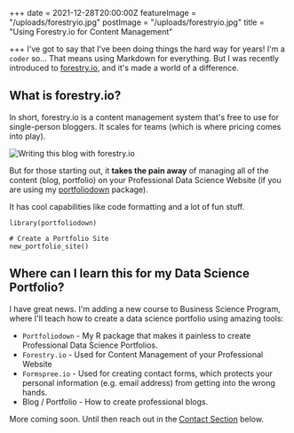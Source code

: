+++
date = 2021-12-28T20:00:00Z
featureImage = "/uploads/forestryio.jpg"
postImage = "/uploads/forestryio.jpg"
title = "Using Forestry.io for Content Management"

+++
I've got to say that I've been doing things the hard way for years! I'm a `coder` so... That means using Markdown for everything. But I was recently introduced to [forestry.io](https://forestry.io/ "forestry.io"), and it's made a world of a difference.

## What is forestry.io?

In short, forestry.io is a content management system that's free to use for single-person bloggers. It scales for teams (which is where pricing comes into play).

![Writing this blog with forestry.io](/uploads/forestryio_blog_post.jpg "Writing this blog with forestry.io")

But for those starting out, it **takes the pain away** of managing all of the content (blog, portfolio) on your Professional Data Science Website (if you are using my [portfoliodown](https://business-science.github.io/portfoliodown/ "portfoliodown") package).

It has cool capabilities like code formatting and a lot of fun stuff. 

    library(portfoliodown)
    
    # Create a Portfolio Site
    new_portfolio_site()

## Where can I learn this for my Data Science Portfolio?

I have great news. I'm adding a new course to Business Science Program, where I'll teach how to create a data science portfolio using amazing tools:

* `Portfoliodown` - My R package that makes it painless to create Professional Data Science Portfolios.
* `Forestry.io` - Used for Content Management of your Professional Website
* `Formspree.io` - Used for creating contact forms, which protects your personal information (e.g. email address) from getting into the wrong hands. 
* Blog / Portfolio - How to create professional blogs.

More coming soon. Until then reach out in the [Contact Section](#contact) below. 